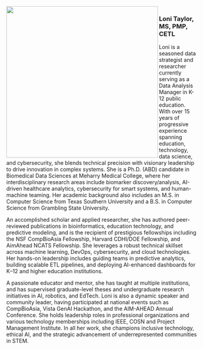 <img src="[https://github.com/lotaylor23/MS-CC_2025/tree/main/assets/images/loni-new-headshot-2048x1365.jpg](https://github.com/lotaylor23/MS-CC_2025/blob/main/assets/images/loni-new-headshot-2048x1365.jpg)" align="left" width="400" height="400">

### Loni Taylor, MS, PMP, CETL

Loni is a seasoned data strategist and researcher currently serving as a Data Analysis Manager in K-12 public education. With over 15 years of progressive experience spanning education, technology, data science, and cybersecurity, she blends technical precision with visionary leadership to drive innovation in complex systems. She is a Ph.D. (ABD) candidate in Biomedical Data Sciences at Meharry Medical College, where her interdisciplinary research areas include biomarker discovery/analysis, AI-driven healthcare analytics, cybersecurity for smart systems, and human-machine teaming. Her academic background also includes an M.S. in Computer Science from Texas Southern University and a B.S. in Computer Science from Grambling State University.

An accomplished scholar and applied researcher, she has authored peer-reviewed publications in bioinformatics, education technology, and predictive modeling, and is the recipient of prestigious fellowships including the NSF CompBioAsia Fellowship, Harvard CDHI/DOE Fellowship, and AimAhead NCATS Fellowship. She leverages a robust technical skillset across machine learning, DevOps, cybersecurity, and cloud technologies. Her hands-on leadership includes guiding teams in predictive analytics, building scalable ETL pipelines, and deploying AI-enhanced dashboards for K–12 and higher education institutions.

A passionate educator and mentor, she has taught at multiple institutions, and has supervised graduate-level theses and undergraduate research initiatives in AI, robotics, and EdTech. Loni is also a dynamic speaker and community leader, having participated at national events such as CompBioAsia, Vista GenAI Hackathon, and the AIM-AHEAD Annual Conference. She holds leadership roles in professional organizations and various technology memberships including IEEE, COSN and Project Management Institute. In all her work, she champions inclusive technology, ethical AI, and the strategic advancement of underrepresented communities in STEM.
